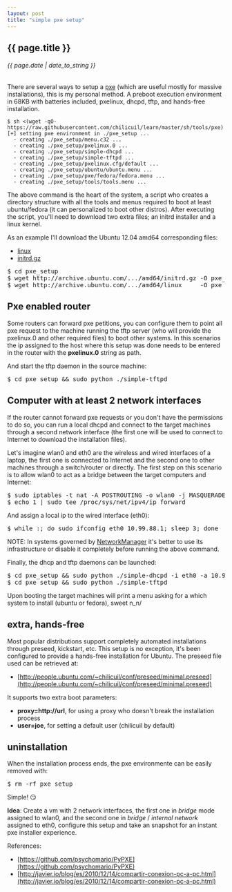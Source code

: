 ```yaml
---
layout: post
title: "simple pxe setup"
---
```


## {{ page.title }}

###### {{ page.date | date_to_string }}

There are several ways to setup a [pxe](http://es.wikipedia.org/wiki/Preboot_Execution_Environment) (which are useful mostly for massive installations), this is my personal method. A preboot execution environment in 68KB with batteries included, pxelinux, dhcpd, tftp, and hands-free installation.

<!--<iframe class="showterm" src="http://showterm.io/f2ac25e4df1e7ad5e989a" width="640" height="300">&nbsp;</iframe>-->
<!--**[![](/assets/img/87.jpg)](/assets/img/87.jpg)**-->

    $ sh <(wget -qO- https://raw.githubusercontent.com/chilicuil/learn/master/sh/tools/pxe)
    [+] setting pxe environment in ./pxe_setup ...
      - creating ./pxe_setup/menu.c32 ...
      - creating ./pxe_setup/pxelinux.0 ...
      - creating ./pxe_setup/simple-dhcpd ...
      - creating ./pxe_setup/simple-tftpd ...
      - creating ./pxe_setup/pxelinux.cfg/default ...
      - creating ./pxe_setup/ubuntu/ubuntu.menu ...
      - creating ./pxe_setup/pxe/fedora/fedora.menu ...
      - creating ./pxe_setup/tools/tools.menu ...

The above command is the heart of the system, a script who creates a directory structure with all the tools and menus required to boot at least ubuntu/fedora (it can personalized to boot other distros). After executing the script, you'll need to download two extra files; an initrd installer and a linux kernel.

As an example I'll download the Ubuntu 12.04 amd64 corresponding files:

- [linux](http://archive.ubuntu.com/ubuntu/dists/precise-updates/main/installer-amd64/current/images/netboot/ubuntu-installer/amd64/linux)
- [initrd.gz](http://archive.ubuntu.com/ubuntu/dists/precise-updates/main/installer-amd64/current/images/netboot/ubuntu-installer/amd64/initrd.gz)

<pre class="sh_sh">
$ cd pxe_setup
$ wget http://archive.ubuntu.com/.../amd64/initrd.gz -O pxe_setup/ubuntu/1204/amd64/initrd.gz
$ wget http://archive.ubuntu.com/.../amd64/linux     -O pxe_setup/ubuntu/1204/amd64/linux
</pre>

## Pxe enabled router

Some routers can forward pxe petitions, you can configure them to point all pxe request to the machine running the tftp server (who will provide the pxelinux.0 and other required files) to boot other systems. In this scenarios the ip assigned to the host where this setup was done needs to be entered in the router with the **pxelinux.0** string as path.

And start the tftp daemon in the source machine:

<pre class="sh_sh">
$ cd pxe_setup && sudo python ./simple-tftpd
</pre>

## Computer with at least 2 network interfaces

If the router cannot forward pxe requests or you don't have the permissions to do so, you can run a local dhcpd and connect to the target machines through a second network interface (the first one will be used to connect to Internet to download the installation files).

Let's imagine wlan0 and eth0 are the wireless and wired interfaces of a laptop, the first one is connected to Internet and the second one to other machines through a switch/router or directly. The first step on this scenario is to allow wlan0 to act as a bridge between the target computers and Internet:

<pre class="sh_sh">
$ sudo iptables -t nat -A POSTROUTING -o wlan0 -j MASQUERADE
$ echo 1 | sudo tee /proc/sys/net/ipv4/ip_forward
</pre>

And assign a local ip to the wired interface (eth0):

<pre class="sh_sh">
$ while :; do sudo ifconfig eth0 10.99.88.1; sleep 3; done
</pre>

NOTE: In systems governed by [NetworkManager](https://wiki.gnome.org/Projects/NetworkManager) it's better to use its infrastructure or disable it completely before running the above command.

Finally, the dhcp and tftp daemons can be launched:

<pre class="sh_sh">
$ cd pxe_setup && sudo python ./simple-dhcpd -i eth0 -a 10.99.88.1
$ cd pxe_setup && sudo python ./simple-tftpd
</pre>

Upon booting the target machines will print a menu asking for a which system to install (ubuntu or fedora), sweet n_n/

## extra, hands-free

Most popular distributions support completely automated installations through preseed, kickstart, etc. This setup is no exception, it's been configured to provide a hands-free installation for Ubuntu. The preseed file used can be retrieved at:

- [http://people.ubuntu.com/~chilicuil/conf/preseed/minimal.preseed](http://people.ubuntu.com/~chilicuil/conf/preseed/minimal.preseed)

It supports two extra boot parameters:

- **proxy=http://url**, for using a proxy who doesn't break the installation process
- **user=joe**, for setting a default user (chilicuil by default)

## uninstallation

When the installation process ends, the pxe environmente can be easily removed with:

<pre class="sh_sh">
$ rm -rf pxe_setup
</pre>

Simple! &#128527;

**Idea**: Create a vm with 2 network interfaces, the first one in *bridge* mode assigned to wlan0, and the second one in *bridge* / *internal network* assigned to eth0, configure this setup and take an snapshot for an instant pxe installer experience.

References:

- [https://github.com/psychomario/PyPXE](https://github.com/psychomario/PyPXE)
- [http://javier.io/blog/es/2010/12/14/compartir-conexion-pc-a-pc.html](http://javier.io/blog/es/2010/12/14/compartir-conexion-pc-a-pc.html)
